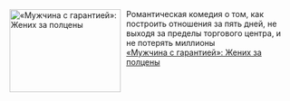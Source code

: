 <!--2025-04-11 10:15:24-->
<div class="yb">
  <div class="rss smaller1 kino_kino"><a href="https://www.kino-teatr.ru/kino/art/tv/2615/" title="«Мужчина с гарантией»: Жених за полцены"><img src="https://www.kino-teatr.ru/art/5/1/2615/poster.jpg" width="196" height="147" align="left" hspace="5" style="margin: 0px 10px 0px 5px" alt="«Мужчина с гарантией»: Жених за полцены"/></a>Романтическая комедия о том, как построить отношения за пять дней, не выходя за пределы торгового центра, и не потерять миллионы <br><a class="light" href="https://www.kino-teatr.ru/kino/art/tv/2615/">«Мужчина с гарантией»: Жених за полцены</a></div>
</div>
